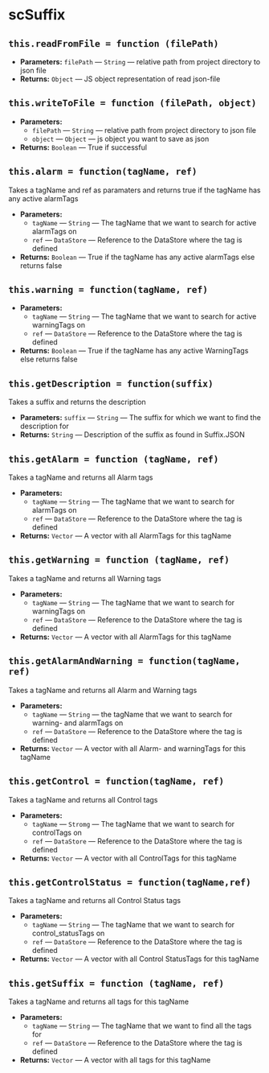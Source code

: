 scSuffix
===

## `this.readFromFile = function (filePath)`

 * **Parameters:** `filePath` — `String` — relative path from project directory to json file
 * **Returns:** `Object` — JS object representation of read json-file

## `this.writeToFile = function (filePath, object)`

 * **Parameters:**
   * `filePath` — `String` — relative path from project directory to json file
   * `object` — `Object` — js object you want to save as json
 * **Returns:** `Boolean` — True if successful

## `this.alarm = function(tagName, ref)`

Takes a tagName and ref as paramaters and returns true if the tagName has any active alarmTags

 * **Parameters:**
   * `tagName` — `String` — The tagName that we want to search for active alarmTags on
   * `ref` — `DataStore` — Reference to the DataStore where the tag is defined
 * **Returns:** `Boolean` — True if the tagName has any active alarmTags else returns false

## `this.warning = function(tagName, ref)`

 * **Parameters:**
   * `tagName` — `String` — The tagName that we want to search for active warningTags on
   * `ref` — `DataStore` — Reference to the DataStore where the tag is defined
 * **Returns:** `Boolean` — True if the tagName has any active WarningTags else returns false

## `this.getDescription = function(suffix)`

Takes a suffix and returns the description

 * **Parameters:** `suffix` — `String` — The suffix for which we want to find the description for
 * **Returns:** `String` — Description of the suffix as found in Suffix.JSON

## `this.getAlarm = function (tagName, ref)`

Takes a tagName and returns all Alarm tags

 * **Parameters:**
   * `tagName` — `String` — The tagName that we want to search for alarmTags on
   * `ref` — `DataStore` — Reference to the DataStore where the tag is defined
 * **Returns:** `Vector` — A vector with all AlarmTags for this tagName

## `this.getWarning = function (tagName, ref)`

Takes a tagName and returns all Warning tags

 * **Parameters:**
   * `tagName` — `String` — The tagName that we want to search for warningTags on
   * `ref` — `DataStore` — Reference to the DataStore where the tag is defined
 * **Returns:** `Vector` — A vector with all AlarmTags for this tagName

## `this.getAlarmAndWarning = function(tagName, ref)`

Takes a tagName and returns all Alarm and Warning tags

 * **Parameters:**
   * `tagName` — `String` — the tagName that we want to search for warning- and alarmTags on
   * `ref` — `DataStore` — Reference to the DataStore where the tag is defined
 * **Returns:** `Vector` — A vector with all Alarm- and warningTags for this tagName

## `this.getControl = function(tagName, ref)`

Takes a tagName and returns all Control tags

 * **Parameters:**
   * `tagName` — `Stromg` — The tagName that we want to search for controlTags on
   * `ref` — `DataStore` — Reference to the DataStore where the tag is defined
 * **Returns:** `Vector` — A vector with all ControlTags for this tagName

## `this.getControlStatus = function(tagName,ref)`

Takes a tagName and returns all Control Status tags

 * **Parameters:**
   * `tagName` — `String` — The tagName that we want to search for control_statusTags on
   * `ref` — `DataStore` — Reference to the DataStore where the tag is defined
 * **Returns:** `Vector` — A vector with all Control StatusTags for this tagName

## `this.getSuffix = function (tagName, ref)`

Takes a tagName and returns all tags for this tagName

 * **Parameters:**
   * `tagName` — `String` — The tagName that we want to find all the tags for
   * `ref` — `DataStore` — Reference to the DataStore where the tag is defined
 * **Returns:** `Vector` — A vector with all tags for this tagName